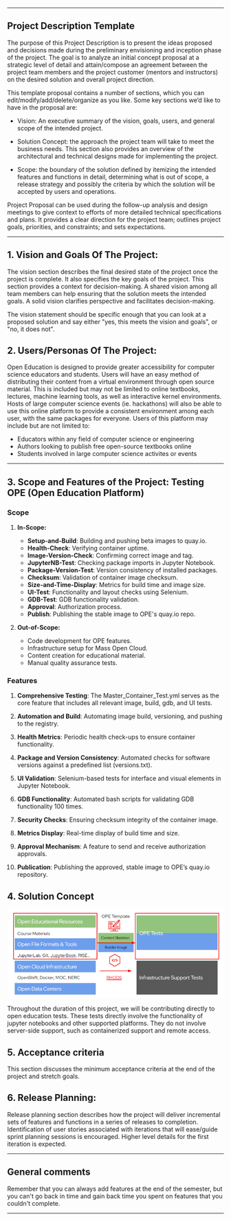 ** **

## Project Description Template

The purpose of this Project Description is to present the ideas proposed and decisions made during the preliminary envisioning and inception phase of the project. The goal is to analyze an initial concept proposal at a strategic level of detail and attain/compose an agreement between the project team members and the project customer (mentors and instructors) on the desired solution and overall project direction.

This template proposal contains a number of sections, which you can edit/modify/add/delete/organize as you like.  Some key sections we’d like to have in the proposal are:

- Vision: An executive summary of the vision, goals, users, and general scope of the intended project.

- Solution Concept: the approach the project team will take to meet the business needs. This section also provides an overview of the architectural and technical designs made for implementing the project.

- Scope: the boundary of the solution defined by itemizing the intended features and functions in detail, determining what is out of scope, a release strategy and possibly the criteria by which the solution will be accepted by users and operations.

Project Proposal can be used during the follow-up analysis and design meetings to give context to efforts of more detailed technical specifications and plans. It provides a clear direction for the project team; outlines project goals, priorities, and constraints; and sets expectations.

** **

## 1.   Vision and Goals Of The Project:

The vision section describes the final desired state of the project once the project is complete. It also specifies the key goals of the project. This section provides a context for decision-making. A shared vision among all team members can help ensuring that the solution meets the intended goals. A solid vision clarifies perspective and facilitates decision-making.

The vision statement should be specific enough that you can look at a proposed solution and say either "yes, this meets the vision and goals", or "no, it does not".

## 2. Users/Personas Of The Project:

Open Education is designed to provide greater accessibility for computer science educators and students. Users will have an easy method of distributing their content from a virtual environment through open source material. This is included but may not be limited to online textbooks, lectures, machine learning tools, as well as interactive kernel environments. Hosts of large computer science events (ie. hackathons) will also be able to use this online platform to provide a consistent environment among each user, with the same packages for everyone. Users of this platform may include but are not limited to:
* Educators within any field of computer science or engineering
* Authors looking to publish free open-source textbooks online
* Students involved in large computer science activites or events

** **


## 3. Scope and Features of the Project: Testing OPE (Open Education Platform)

### Scope

1. **In-Scope:**

   - **Setup-and-Build**: Building and pushing beta images to quay.io.
   - **Health-Check**: Verifying container uptime.
   - **Image-Version-Check**: Confirming correct image and tag.
   - **JupyterNB-Test**: Checking package imports in Jupyter Notebook.
   - **Package-Version-Test**: Version consistency of installed packages.
   - **Checksum**: Validation of container image checksum.
   - **Size-and-Time-Display**: Metrics for build time and image size.
   - **UI-Test**: Functionality and layout checks using Selenium.
   - **GDB-Test**: GDB functionality validation.
   - **Approval**: Authorization process.
   - **Publish**: Publishing the stable image to OPE's quay.io repo.

2. **Out-of-Scope:**

   - Code development for OPE features.
   - Infrastructure setup for Mass Open Cloud.
   - Content creation for educational material.
   - Manual quality assurance tests.

### Features

1. **Comprehensive Testing**: The Master_Container_Test.yml serves as the core feature that includes all relevant image, build, gdb, and UI tests.
   
2. **Automation and Build**: Automating image build, versioning, and pushing to the registry.

3. **Health Metrics**: Periodic health check-ups to ensure container functionality.

4. **Package and Version Consistency**: Automated checks for software versions against a predefined list (versions.txt).

5. **UI Validation**: Selenium-based tests for interface and visual elements in Jupyter Notebook.

6. **GDB Functionality**: Automated bash scripts for validating GDB functionality 100 times.

7. **Security Checks**: Ensuring checksum integrity of the container image.

8. **Metrics Display**: Real-time display of build time and size.

9. **Approval Mechanism**: A feature to send and receive authorization approvals.

10. **Publication**: Publishing the approved, stable image to OPE’s quay.io repository.

## 4. Solution Concept

![](images/diagram.png)


Throughout the duration of this project, we will be contributing directly to open education tests. These tests directly involve the functionality of jupyter notebooks and other supported platforms. They do not involve server-side support, such as containerized support and remote access.
 
 

## 5. Acceptance criteria

This section discusses the minimum acceptance criteria at the end of the project and stretch goals.

## 6.  Release Planning:

Release planning section describes how the project will deliver incremental sets of features and functions in a series of releases to completion. Identification of user stories associated with iterations that will ease/guide sprint planning sessions is encouraged. Higher level details for the first iteration is expected.

** **

## General comments

Remember that you can always add features at the end of the semester, but you can't go back in time and gain back time you spent on features that you couldn't complete.

** **


